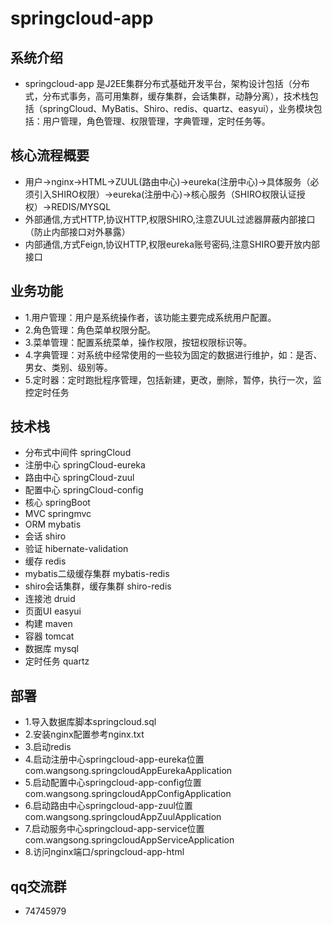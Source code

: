 # springcloud-app

## 系统介绍

- springcloud-app 是J2EE集群分布式基础开发平台，架构设计包括（分布式，分布式事务，高可用集群，缓存集群，会话集群，动静分离），技术栈包括（springCloud、MyBatis、Shiro、redis、quartz、easyui），业务模块包括：用户管理，角色管理、权限管理，字典管理，定时任务等。

## 核心流程概要

- 用户->nginx->HTML->ZUUL(路由中心)->eureka(注册中心)->具体服务（必须引入SHIRO权限）->eureka(注册中心)->核心服务（SHIRO权限认证授权）->REDIS/MYSQL
- 外部通信,方式HTTP,协议HTTP,权限SHIRO,注意ZUUL过滤器屏蔽内部接口（防止内部接口对外暴露）
- 内部通信,方式Feign,协议HTTP,权限eureka账号密码,注意SHIRO要开放内部接口

## 业务功能

- 1.用户管理：用户是系统操作者，该功能主要完成系统用户配置。
- 2.角色管理：角色菜单权限分配。
- 3.菜单管理：配置系统菜单，操作权限，按钮权限标识等。
- 4.字典管理：对系统中经常使用的一些较为固定的数据进行维护，如：是否、男女、类别、级别等。
- 5.定时器：定时跑批程序管理，包括新建，更改，删除，暂停，执行一次，监控定时任务

## 技术栈

- 分布式中间件 springCloud
- 注册中心 springCloud-eureka
- 路由中心 springCloud-zuul
- 配置中心 springCloud-config
- 核心 springBoot 
- MVC springmvc 
- ORM mybatis 
- 会话 shiro 
- 验证 hibernate-validation
- 缓存 redis 
- mybatis二级缓存集群 mybatis-redis
- shiro会话集群，缓存集群 shiro-redis
- 连接池 druid
- 页面UI easyui
- 构建 maven
- 容器 tomcat
- 数据库 mysql
- 定时任务 quartz

## 部署

- 1.导入数据库脚本springcloud.sql
- 2.安装nginx配置参考nginx.txt
- 3.启动redis
- 4.启动注册中心springcloud-app-eureka位置com.wangsong.springcloudAppEurekaApplication
- 5.启动配置中心springcloud-app-config位置com.wangsong.springcloudAppConfigApplication
- 6.启动路由中心springcloud-app-zuul位置com.wangsong.springcloudAppZuulApplication
- 7.启动服务中心springcloud-app-service位置com.wangsong.springcloudAppServiceApplication
- 8.访问nginx端口/springcloud-app-html

## qq交流群

- 74745979